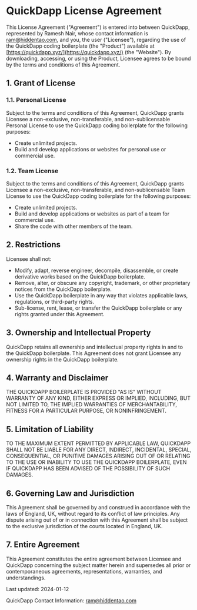 QuickDapp License Agreement
======================================

This License Agreement ("Agreement") is entered into between QuickDapp, represented by Ramesh Nair, whose contact information is ram@hiddentao.com, and you, the user ("Licensee"), regarding the use of the QuickDapp coding boilerplate (the "Product") available at [https://quickdapp.xyz/](https://quickdapp.xyz/) (the "Website"). By downloading, accessing, or using the Product, Licensee agrees to be bound by the terms and conditions of this Agreement.

## 1. Grant of License

### 1.1. Personal License

Subject to the terms and conditions of this Agreement, QuickDapp grants Licensee a non-exclusive, non-transferable, and non-sublicensable Personal License to use the QuickDapp coding boilerplate for the following purposes:

*   Create unlimited projects.
*   Build and develop applications or websites for personal use or commercial use.

### 1.2. Team License

Subject to the terms and conditions of this Agreement, QuickDapp grants Licensee a non-exclusive, non-transferable, and non-sublicensable Team License to use the QuickDapp coding boilerplate for the following purposes:

*   Create unlimited projects.
*   Build and develop applications or websites as part of a team for commercial use.
*   Share the code with other members of the team.

## 2. Restrictions

Licensee shall not:

*   Modify, adapt, reverse engineer, decompile, disassemble, or create derivative works based on the QuickDapp boilerplate.
*   Remove, alter, or obscure any copyright, trademark, or other proprietary notices from the QuickDapp boilerplate.
*   Use the QuickDapp boilerplate in any way that violates applicable laws, regulations, or third-party rights.
*   Sub-license, rent, lease, or transfer the QuickDapp boilerplate or any rights granted under this Agreement.

## 3. Ownership and Intellectual Property

QuickDapp retains all ownership and intellectual property rights in and to the QuickDapp boilerplate. This Agreement does not grant Licensee any ownership rights in the QuickDapp boilerplate.

## 4. Warranty and Disclaimer

THE QUICKDAPP BOILERPLATE IS PROVIDED "AS IS" WITHOUT WARRANTY OF ANY KIND, EITHER EXPRESS OR IMPLIED, INCLUDING, BUT NOT LIMITED TO, THE IMPLIED WARRANTIES OF MERCHANTABILITY, FITNESS FOR A PARTICULAR PURPOSE, OR NONINFRINGEMENT.

## 5. Limitation of Liability

TO THE MAXIMUM EXTENT PERMITTED BY APPLICABLE LAW, QUICKDAPP SHALL NOT BE LIABLE FOR ANY DIRECT, INDIRECT, INCIDENTAL, SPECIAL, CONSEQUENTIAL, OR PUNITIVE DAMAGES ARISING OUT OF OR RELATING TO THE USE OR INABILITY TO USE THE QUICKDAPP BOILERPLATE, EVEN IF QUICKDAPP HAS BEEN ADVISED OF THE POSSIBILITY OF SUCH DAMAGES.

## 6. Governing Law and Jurisdiction

This Agreement shall be governed by and construed in accordance with the laws of England, UK, without regard to its conflict of law principles. Any dispute arising out of or in connection with this Agreement shall be subject to the exclusive jurisdiction of the courts located in England, UK.

## 7. Entire Agreement

This Agreement constitutes the entire agreement between Licensee and QuickDapp concerning the subject matter herein and supersedes all prior or contemporaneous agreements, representations, warranties, and understandings.

Last updated: 2024-01-12

QuickDapp Contact Information: ram@hiddentao.com